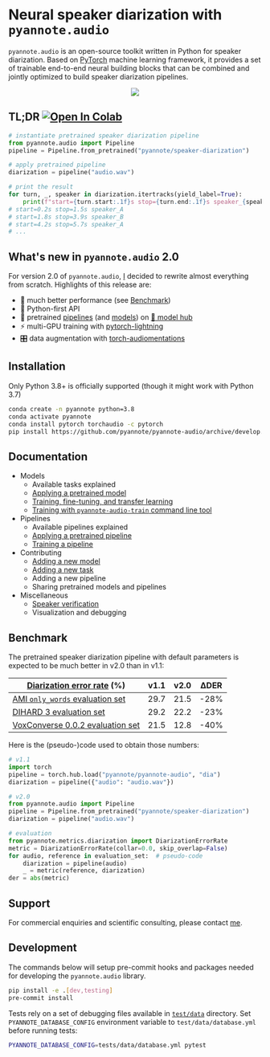 # Neural speaker diarization with `pyannote.audio`

`pyannote.audio` is an open-source toolkit written in Python for speaker diarization. Based on [PyTorch](pytorch.org) machine learning framework, it provides a set of trainable end-to-end neural building blocks that can be combined and jointly optimized to build speaker diarization pipelines.

<p align="center">
 <a href="https://www.youtube.com/watch?v=37R_R82lfwA"><img src="https://img.youtube.com/vi/37R_R82lfwA/0.jpg"></a>
</p>


## TL;DR [![Open In Colab](https://colab.research.google.com/assets/colab-badge.svg)](https://colab.research.google.com/github/pyannote/pyannote-audio/blob/develop/tutorials/intro.ipynb)


```python
# instantiate pretrained speaker diarization pipeline
from pyannote.audio import Pipeline
pipeline = Pipeline.from_pretrained("pyannote/speaker-diarization")

# apply pretrained pipeline
diarization = pipeline("audio.wav")

# print the result
for turn, _, speaker in diarization.itertracks(yield_label=True):
    print(f"start={turn.start:.1f}s stop={turn.end:.1f}s speaker_{speaker}")
# start=0.2s stop=1.5s speaker_A
# start=1.8s stop=3.9s speaker_B
# start=4.2s stop=5.7s speaker_A
# ...
```

## What's new in `pyannote.audio` 2.0

For version 2.0 of `pyannote.audio`, [I](https://herve.niderb.fr) decided to rewrite almost everything from scratch.
Highlights of this release are:

- :exploding_head: much better performance (see [Benchmark](#benchmark))
- :snake: Python-first API
- :hugs: pretrained [pipelines](https://hf.co/models?other=pyannote-audio-pipeline) (and [models](https://hf.co/models?other=pyannote-audio-model)) on [:hugs: model hub](https://huggingface.co/pyannote)
- :zap: multi-GPU training with [pytorch-lightning](https://pytorchlightning.ai/)
- :control_knobs: data augmentation with [torch-audiomentations](https://github.com/asteroid-team/torch-audiomentations)

## Installation

Only Python 3.8+ is officially supported (though it might work with Python 3.7)

```bash
conda create -n pyannote python=3.8
conda activate pyannote
conda install pytorch torchaudio -c pytorch
pip install https://github.com/pyannote/pyannote-audio/archive/develop.zip
```

## Documentation

- Models
    - Available tasks explained
    - [Applying a pretrained model](tutorials/applying_a_model.ipynb)
    - [Training, fine-tuning, and transfer learning](tutorials/training_a_model.ipynb)
    - [Training with `pyannote-audio-train` command line tool](tutorials/training_with_cli.md)
- Pipelines
    - Available pipelines explained
    - [Applying a pretrained pipeline](tutorials/applying_a_pipeline.ipynb)
    - [Training a pipeline](tutorials/voice_activity_detection.ipynb)
- Contributing
    - [Adding a new model](tutorials/add_your_own_model.ipynb)
    - [Adding a new task](tutorials/add_your_own_task.ipynb)
    - Adding a new pipeline
    - Sharing pretrained models and pipelines
- Miscellaneous
    - [Speaker verification](tutorials/speaker_verification.ipynb)
    - Visualization and debugging

## Benchmark

The pretrained speaker diarization pipeline with default parameters is expected to be much better in v2.0 than in v1.1:

| [Diarization error rate](http://pyannote.github.io/pyannote-metrics/reference.html#diarization) (%) | v1.1 | v2.0 | ∆DER |
| --------------------------------------------------------------------------------------------------- | ---- | ---- | ---- |
| [AMI `only_words` evaluation set](https://github.com/BUTSpeechFIT/AMI-diarization-setup)            | 29.7 | 21.5 | -28% |
| [DIHARD 3 evaluation set](https://arxiv.org/abs/2012.01477)                                         | 29.2 | 22.2 | -23% |
| [VoxConverse 0.0.2 evaluation set](https://github.com/joonson/voxconverse)                          | 21.5 | 12.8 | -40% |

Here is the (pseudo-)code used to obtain those numbers:

```python
# v1.1
import torch
pipeline = torch.hub.load("pyannote/pyannote-audio", "dia")
diarization = pipeline({"audio": "audio.wav"})

# v2.0
from pyannote.audio import Pipeline
pipeline = Pipeline.from_pretrained("pyannote/speaker-diarization")
diarization = pipeline("audio.wav")

# evaluation
from pyannote.metrics.diarization import DiarizationErrorRate
metric = DiarizationErrorRate(collar=0.0, skip_overlap=False)
for audio, reference in evaluation_set:  # pseudo-code
    diarization = pipeline(audio)
    _ = metric(reference, diarization)
der = abs(metric)
```

## Support

For commercial enquiries and scientific consulting, please contact [me](mailto:herve@niderb.fr).


## Development

The commands below will setup pre-commit hooks and packages needed for developing the `pyannote.audio` library.

```bash
pip install -e .[dev,testing]
pre-commit install
```

Tests rely on a set of debugging files available in [`test/data`](test/data) directory.
Set `PYANNOTE_DATABASE_CONFIG` environment variable to `test/data/database.yml` before running tests:

```bash
PYANNOTE_DATABASE_CONFIG=tests/data/database.yml pytest
```
